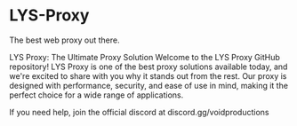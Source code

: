 # LYS-Proxy
The best web proxy out there.

LYS Proxy: The Ultimate Proxy Solution
Welcome to the LYS Proxy GitHub repository! LYS Proxy is one of the best proxy solutions available today, and we're excited to share with you why it stands out from the rest. Our proxy is designed with performance, security, and ease of use in mind, making it the perfect choice for a wide range of applications.

If you need help, join the official discord at discord.gg/voidproductions

